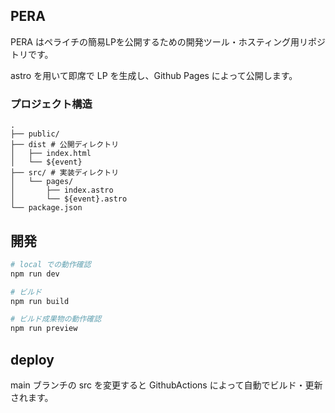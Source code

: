 ## PERA

PERA はペライチの簡易LPを公開するための開発ツール・ホスティング用リポジトリです。

astro を用いて即席で LP を生成し、Github Pages によって公開します。


### プロジェクト構造

```text
.
├── public/
├── dist # 公開ディレクトリ
│   ├── index.html
│   └── ${event}
├── src/ # 実装ディレクトリ
│   └── pages/
│       ├── index.astro
│       └── ${event}.astro
└── package.json
```

## 開発
```bash
# local での動作確認
npm run dev

# ビルド
npm run build 

# ビルド成果物の動作確認
npm run preview
```

## deploy

main ブランチの src を変更すると GithubActions によって自動でビルド・更新されます。

